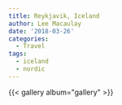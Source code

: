 ```yaml
---
title: Reykjavik, Iceland
author: Lee Macaulay
date: '2018-03-26'
categories:
  - Travel
tags:
  - iceland
  - nordic
---
```


{{< gallery album="gallery" >}}